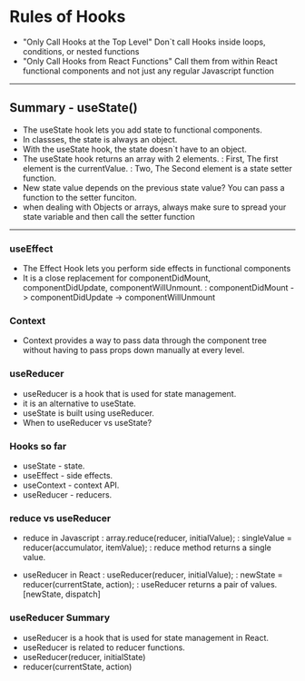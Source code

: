 # Rules of Hooks
- "Only Call Hooks at the Top Level"
Don`t call Hooks inside loops, conditions, or nested functions
- "Only Call Hooks from React Functions"
Call them from within React functional components and not just any regular Javascript function

---

## Summary - useState()
- The useState hook lets you add state to functional components.
- In classses, the state is always an object.
- With the useState hook, the state doesn`t have to an object.
- The useState hook returns an array with 2 elements.
: First, The first element is the currentValue. 
: Two, The Second element is a state setter function.
- New state value depends on the previous state value? You can pass a function to the setter funciton.
- when dealing with Objects or arrays, always make sure to spread your state variable and then call the setter function

---

### useEffect
- The Effect Hook lets you perform side effects in functional components
- It is a close replacement for componentDidMount, componentDidUpdate, componentWillUnmount.
: componentDidMount -> componentDidUpdate -> componentWillUnmount

### Context
- Context provides a way to pass data through the component tree without having to pass props down manually at every level.


### useReducer 
- useReducer is a hook that is used for state management.
- it is an alternative to useState.
- useState is built using useReducer.
- When to useReducer vs useState?

### Hooks so far
- useState - state.
- useEffect - side effects.
- useContext - context API.
- useReducer - reducers.

### reduce vs useReducer
- reduce in Javascript 
  : array.reduce(reducer, initialValue);
  : singleValue = reducer(accumulator, itemValue);
  : reduce method returns a single value.

- useReducer in React
  : useReducer(reducer, initialValue);
  : newState = reducer(currentState, action);
  : useReducer returns a pair of values. [newState, dispatch]

### useReducer Summary
- useReducer is a hook that is used for state management in React.
- useReducer is related to reducer functions.
- useReducer(reducer, initialState)
- reducer(currentState, action)

